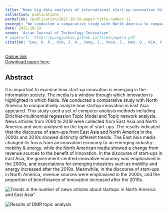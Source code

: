 ```yaml
---
title: "News big data analysis of international start-up innovation discourses through topic modelling and network analysis: comparing East Asia and North America"
collection: publications
permalink: /publication/2022-10-19-paper-title-number-11
excerpt: "We conducted a comparative study with North America to comparatively analyze how startup innovation in East Asia appeared. This study used a set of computer analysis methods including Dirichlet-multinomial regression Topic Model and Topic network analysis."
date: 2022-10-19
venue: 'Asian Journal of Technology Innovation'
# paperurl: 'http://byungjunkim.github.io/files/paper3.pdf'
citation: "Lee, K. R., Kim, J. H., Jang, J., Yoon, J., Nan, D., Kim, Y., & <b>Kim, B.</b> (2022). &quot;News big data analysis of international start-up innovation discourses through topic modelling and network analysis: comparing East Asia and North America.&quot; <i>Asian Journal of Technology Innovation</i>. 0(0), 1–23. https://doi.org/10.1080/19761597.2022.2134154"
---
```

[Online link](https://doi.org/10.1080/19761597.2022.2134154)  
[Download paper here](http://byungjunkim.github.io/files/paper11.pdf)

## Abstract
It is important to examine how start-up innovation is emerging in the information society. The media is a window through which innovation is highlighted in which fields. We conducted a comparative study with North America to comparatively analyze how startup innovation in East Asia appeared. This study used a set of computer analysis methods including Dirichlet-multinomial regression Topic Model and Topic network analysis. News articles from 2000 to 2019 were collected from East Asia and North America and were analysed on the topic of start-ups. The results indicated that the discourse of start-ups from East Asia and North America in the 2000s and 2010s showed distinctly different trends. The East Asia media changed its focus from an innovation economy to an emerging industry: mobility & energy, while the North American media showed a change from revenue sources to the benefit of innovation. In the discourse of start-ups in East Asia, the government-centred innovative economy was emphasised in the 2000s, and expectations for emerging industries such as mobility and energy increased after the 2010s. Meanwhile, in the discourse of start-ups in North America, revenue sources were emphasised in the 2000s, and the proportion of beneficiaries of innovation increased after the 2010s.

![Trends in the number of news articles about startups in North America and East Asia"](http://byungjunkim.github.io/files/figures/paper11_fig1.png "Trends in the number of news articles about startups in North America and East Asia")  

![Results of DMR topic analysis](http://byungjunkim.github.io/files/figures/paper11_fig2.png "Results of DMR Topic analysis")